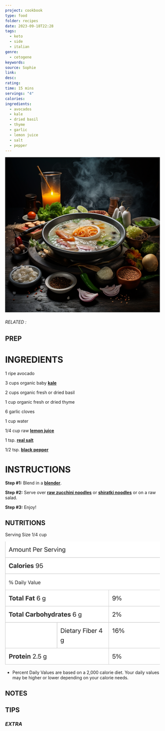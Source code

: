 ```yaml
---
project: cookbook
type: food
folder: recipes
date: 2023-09-18T22:28
tags:
  - keto
  - side
  - italian
genre:
  - cetogene
keywords: 
source: Sophie
link: 
desc: 
rating: 
time: 15 mins
servings: "4"
calories: 
ingredients:
  - avocados
  - kale
  - dried basil
  - thyme
  - garlic
  - lemon juice
  - salt
  - pepper
---
```


![IMAGE](_default.png)

###### *RELATED* : 


## PREP


# INGREDIENTS

1 ripe avocado
  
3 cups organic baby **[kale](http://drjockers.com/2013/02/kale-chips-recipe/)**
  
2 cups organic fresh or dried basil
  
1 cup organic fresh or dried thyme
  
6 garlic cloves
  
1 cup water
  
1/4 cup raw **[lemon juice](http://amzn.to/2kAuNWG)**
  
1 tsp. **[real salt](http://amzn.to/2kEOewU)**
  
1/2 tsp. **[black pepper](http://amzn.to/2jMuGaK)**



# INSTRUCTIONS

**Step #1:** Blend in a **[blender](http://drjockers.com/what-is-the-best-vegetable-juicer/)**.

**Step #2:** Serve over **[raw zucchini noodles](http://drjockers.com/supercharged-zucchini-noodles/)** or **[shiratki noodles](http://amzn.to/2usazkt)** or on a raw salad.
  
**Step #3:** Enjoy!


## NUTRITIONS

Serving Size 1/4 cup

![IMAGE](image_110.png)

* Percent Daily Values are based on a 2,000 calorie diet. Your daily values may be higher or lower depending on your calorie needs.

## NOTES



## TIPS



### *EXTRA*



